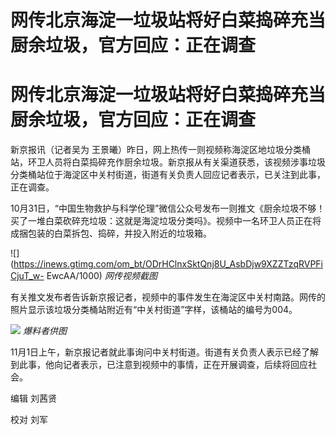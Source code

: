 # 网传北京海淀一垃圾站将好白菜捣碎充当厨余垃圾，官方回应：正在调查

# 网传北京海淀一垃圾站将好白菜捣碎充当厨余垃圾，官方回应：正在调查

新京报讯（记者吴为
王景曦）昨日，网上热传一则视频称海淀区地垃圾分类桶站，环卫人员将白菜捣碎充作厨余垃圾。新京报从有关渠道获悉，该视频涉事垃圾分类桶站位于海淀区中关村街道，街道有关负责人回应记者表示，已关注到此事，正在调查。

10月31日，“中国生物救护与科学伦理”微信公众号发布一则推文《厨余垃圾不够！买了一堆白菜砍碎充垃圾：这就是海淀垃圾分类吗》。视频中一名环卫人员正在将成捆包装的白菜拆包、捣碎，并投入附近的垃圾箱。

![](https://inews.gtimg.com/om_bt/ODrHClnxSktQnj8U_AsbDjw9XZZTzqRVPFiCjuT_w-
EwcAA/1000) _网传视频截图_

有关推文发布者告诉新京报记者，视频中的事件发生在海淀区中关村南路。网传的照片显示该垃圾分类桶站附近有“中关村街道”字样，该桶站的编号为004。

![](https://inews.gtimg.com/om_bt/O5mvKtcCwLnZ3CkZJbl4xeNNB8GARIsnArrX0f0Ff1soQAA/1000)
_爆料者供图_

11月1日上午，新京报记者就此事询问中关村街道。街道有关负责人表示已经了解到此事，他向记者表示，已注意到视频中的事情，正在开展调查，后续将回应社会。

编辑 刘茜贤

校对 刘军


